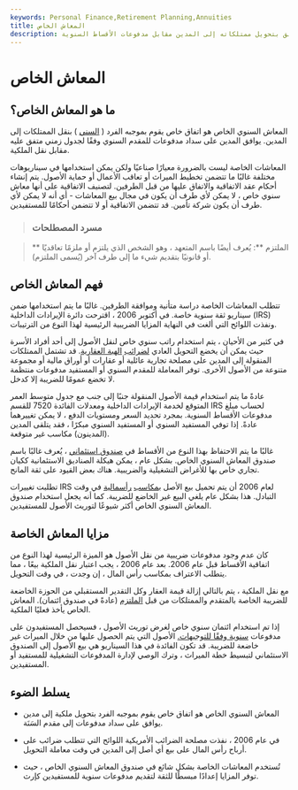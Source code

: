 ```yaml
---
keywords: Personal Finance,Retirement Planning,Annuities
title: المعاش الخاص
description: المعاش السنوي الخاص هو اتفاق يقوم بموجبه صاحب السوابق بتحويل ممتلكاته إلى المدين مقابل مدفوعات الأقساط السنوية.
---
```


# المعاش الخاص
## ما هو المعاش الخاص؟

المعاش السنوي الخاص هو اتفاق خاص يقوم بموجبه الفرد ( [السني](/annuitant) ) بنقل الممتلكات إلى المدين. يوافق المدين على سداد مدفوعات للمقدم السنوي وفقًا لجدول زمني متفق عليه مقابل نقل الملكية.

المعاشات الخاصة ليست بالضرورة معيارًا صناعيًا ولكن يمكن استخدامها في سيناريوهات مختلفة غالبًا ما تتضمن تخطيط الميراث أو تعاقب الأعمال أو حماية الأصول. يتم إنشاء أحكام عقد الاتفاقية والاتفاق عليها من قبل الطرفين. لتصنيف الاتفاقية على أنها معاش سنوي خاص ، لا يمكن لأي طرف أن يكون في مجال بيع المعاشات - أي أنه لا يمكن لأي طرف أن يكون شركة تأمين. قد تتضمن الاتفاقية أو لا تتضمن أحكامًا للمستفيدين.

> ### مسرد المصطلحات

> ** الملتزم **: يُعرف أيضًا باسم المتعهد ، وهو الشخص الذي يلتزم أو ملزمًا تعاقديًا أو قانونيًا بتقديم شيء ما إلى طرف آخر (يُسمى الملتزم).

>

## فهم المعاش الخاص

تتطلب المعاشات الخاصة دراسة متأنية وموافقة الطرفين. غالبًا ما يتم استخدامها ضمن سيناريو ثقة سنوية خاصة. في أكتوبر 2006 ، اقترحت دائرة الإيرادات الداخلية (IRS) ونفذت اللوائح التي ألغت في النهاية المزايا الضريبية الرئيسية لهذا النوع من الترتيبات.

في كثير من الأحيان ، يتم استخدام راتب سنوي خاص لنقل الأصول إلى أحد أفراد الأسرة حيث يمكن أن يخضع التحويل العادي [لضرائب](/estatetax) [الهبة العقارية](/estatetax). قد تشتمل الممتلكات المنقولة إلى المدين على مصلحة تجارية عائلية أو عقارات أو أوراق مالية أو مجموعة متنوعة من الأصول الأخرى. توفر المعاملة للمقدم السنوي أو المستفيد مدفوعات منتظمة لا تخضع عمومًا للضريبة إلا كدخل.

عادةً ما يتم استخدام قيمة الأصول المنقولة جنبًا إلى جنب مع جدول متوسط العمر المتوقع لخدمة الإيرادات الداخلية ومعدلات الفائدة 7520 للقسم IRS لحساب مبلغ مدفوعات الأقساط السنوية. بمجرد تحديد السعر ومستويات الدفع ، لا يمكن تغييرهما عادةً. إذا توفي المستفيد السنوي أو المستفيد السنوي مبكرًا ، فقد يتلقى المدين (المدينون) مكاسب غير متوقعة.

غالبًا ما يتم الاحتفاظ بهذا النوع من الأقساط في [صندوق استئماني](/trust) ، يُعرف غالبًا باسم صندوق المعاش السنوي الخاص. بشكل عام ، يمكن هيكلة الصناديق الاستئمانية ككيان تجاري خاص بها للأغراض التشغيلية والضريبية. هناك بعض القيود على ثقة المانح.

تطلبت تغييرات IRS لعام 2006 أن يتم تحميل بيع الأصل [بمكاسب](/capitalgain) [رأسمالية](/capitalgain) في وقت التبادل. هذا بشكل عام يلغي البيع غير الخاضع للضريبة. كما أنه يجعل استخدام صندوق المعاش السنوي الخاص أكثر شيوعًا لتوريث الأصول للمستفيدين.

## مزايا المعاش الخاصة

كان عدم وجود مدفوعات ضريبية من نقل الأصول هو الميزة الرئيسية لهذا النوع من اتفاقية الأقساط قبل عام 2006. بعد عام 2006 ، يجب اعتبار نقل الملكية بيعًا ، مما يتطلب الاعتراف بمكاسب رأس المال ، إن وجدت ، في وقت التحويل.

مع نقل الملكية ، يتم بالتالي إزالة قيمة العقار وكل التقدير المستقبلي من الحوزة الخاضعة للضريبة الخاصة بالمتقدم والممتلكات من قبل [الملتزم](/obligor) (عادةً في صندوق ائتمان). المعاش الخاص يأخذ فعليًا الملكية.

إذا تم استخدام ائتمان سنوي خاص لغرض توريث الأصول ، فسيحصل المستفيدون على مدفوعات [سنوية وفقًا للتوجيهات.](/annuity) الأصول التي يتم الحصول عليها من خلال الميراث غير خاضعة للضريبة. قد تكون الفائدة في هذا السيناريو هي بيع الأصول إلى الصندوق الاستئماني لتبسيط خطة الميراث ، وترك الوصي لإدارة المدفوعات التشغيلية للمستفيد أو المستفيدين.

## يسلط الضوء

- المعاش السنوي الخاص هو اتفاق خاص يقوم بموجبه الفرد بتحويل ملكية إلى مدين يوافق على سداد مدفوعات إلى مقدم السَنَة.

- في عام 2006 ، نفذت مصلحة الضرائب الأمريكية اللوائح التي تتطلب ضرائب على أرباح رأس المال على بيع أي أصل إلى المدين في وقت معاملة التحويل.

- تُستخدم المعاشات الخاصة بشكل شائع في صندوق المعاش السنوي الخاص ، حيث توفر المزايا إعدادًا مبسطًا للثقة لتقديم مدفوعات سنوية للمستفيدين كإرث.

